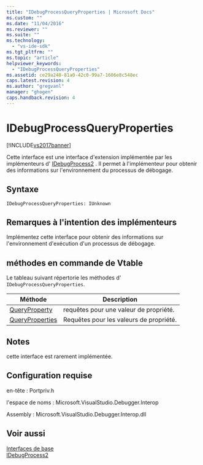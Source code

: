 ```yaml
---
title: "IDebugProcessQueryProperties | Microsoft Docs"
ms.custom: ""
ms.date: "11/04/2016"
ms.reviewer: ""
ms.suite: ""
ms.technology: 
  - "vs-ide-sdk"
ms.tgt_pltfrm: ""
ms.topic: "article"
helpviewer_keywords: 
  - "IDebugProcessQueryProperties"
ms.assetid: ce29a248-81a0-42c0-99a7-1606e8c548ec
caps.latest.revision: 4
ms.author: "gregvanl"
manager: "ghogen"
caps.handback.revision: 4
---
```

# IDebugProcessQueryProperties
[!INCLUDE[vs2017banner](../../../code-quality/includes/vs2017banner.md)]

Cette interface est une interface d'extension implémentée par les implémenteurs d' [IDebugProcess2](../../../extensibility/debugger/reference/idebugprocess2.md) .  Il permet à l'implémenteur pour obtenir des informations sur l'environnement du processus de débogage.  
  
## Syntaxe  
  
```  
IDebugProcessQueryProperties: IUnknown  
```  
  
## Remarques à l'intention des implémenteurs  
 Implémentez cette interface pour obtenir des informations sur l'environnement d'exécution d'un processus de débogage.  
  
## méthodes en commande de Vtable  
 Le tableau suivant répertorie les méthodes d' `IDebugProcessQueryProperties`.  
  
|Méthode|Description|  
|-------------|-----------------|  
|[QueryProperty](../Topic/IDebugProcessQueryProperties::QueryProperty.md)|requêtes pour une valeur de propriété.|  
|[QueryProperties](../../../extensibility/debugger/reference/idebugprocessqueryproperties-queryproperties.md)|Requêtes pour les valeurs de propriété.|  
  
## Notes  
 cette interface est rarement implémentée.  
  
## Configuration requise  
 en\-tête : Portpriv.h  
  
 l'espace de noms : Microsoft.VisualStudio.Debugger.Interop  
  
 Assembly : Microsoft.VisualStudio.Debugger.Interop.dll  
  
## Voir aussi  
 [Interfaces de base](../../../extensibility/debugger/reference/core-interfaces.md)   
 [IDebugProcess2](../../../extensibility/debugger/reference/idebugprocess2.md)